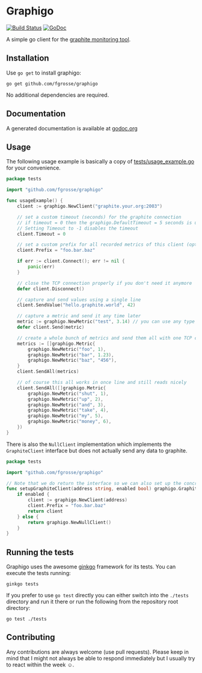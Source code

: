 Graphigo
========

[![Build Status](https://secure.travis-ci.org/fgrosse/graphigo.png?branch=master)](http://travis-ci.org/fgrosse/graphigo)
[![GoDoc](https://godoc.org/github.com/fgrosse/graphigo?status.svg)](https://godoc.org/github.com/fgrosse/graphigo)

A simple go client for the [graphite monitoring tool][1].

## Installation

Use `go get` to install graphigo:
```
go get github.com/fgrosse/graphigo
```

No additional dependencies are required.

## Documentation

A generated documentation is available at [godoc.org][2]

## Usage

The following usage example is basically a copy of [tests/usage_example.go](tests/usage_example.go) for your convenience.

```go
package tests

import "github.com/fgrosse/graphigo"

func usageExample() {
    client := graphigo.NewClient("graphite.your.org:2003")

    // set a custom timeout (seconds) for the graphite connection
    // if timeout = 0 then the graphigo.DefaultTimeout = 5 seconds is used
    // Setting Timeout to -1 disables the timeout
    client.Timeout = 0

    // set a custom prefix for all recorded metrics of this client (optional)
    client.Prefix = "foo.bar.baz"

	if err := client.Connect(); err != nil {
		panic(err)
	}

	// close the TCP connection properly if you don't need it anymore
	defer client.Disconnect()

	// capture and send values using a single line
	client.SendValue("hello.graphite.world", 42)

	// capture a metric and send it any time later
	metric := graphigo.NewMetric("test", 3.14) // you can use any type as value
	defer client.Send(metric)

	// create a whole bunch of metrics and send them all with one TCP call
	metrics := []graphigo.Metric{
		graphigo.NewMetric("foo", 1),
		graphigo.NewMetric("bar", 1.23),
		graphigo.NewMetric("baz", "456"),
	}
	client.SendAll(metrics)

	// of course this all works in once line and still reads nicely
	client.SendAll([]graphigo.Metric{
		graphigo.NewMetric("shut", 1),
		graphigo.NewMetric("up", 2),
		graphigo.NewMetric("and", 3),
		graphigo.NewMetric("take", 4),
		graphigo.NewMetric("my", 5),
		graphigo.NewMetric("money", 6),
	})
}
```

There is also the `NullClient` implementation which implements the `GraphiteClient` interface but does not actually send any data to graphite.

```go
package tests

import "github.com/fgrosse/graphigo"

// Note that we do return the interface so we can also set up the concrete implementation in this function
func setupGraphiteClient(address string, enabled bool) graphigo.GraphiteClient {
    if enabled {
	    client := graphigo.NewClient(address)
        client.Prefix = "foo.bar.baz"
        return client
    } else {
        return graphigo.NewNullClient()
    }
}
```

## Running the tests

Graphigo uses the awesome [ginkgo][3] framework for its tests.
You can execute the tests running:
```
ginkgo tests
```

If you prefer to use `go test` directly you can either switch into the `./tests` directory and run it there or
run the following from the repository root directory:
```
go test ./tests
```

## Contributing

Any contributions are always welcome (use pull requests).
Please keep in mind that I might not always be able to respond immediately but I usually try to react within the week ☺.

[1]: http://graphite.readthedocs.org/en/latest/overview.html
[2]: http://godoc.org/github.com/fgrosse/graphigo
[3]: http://onsi.github.io/ginkgo/
